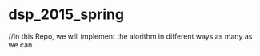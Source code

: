 # dsp_2015_spring


//In this Repo, we will implement the alorithm in different ways as many as we can
